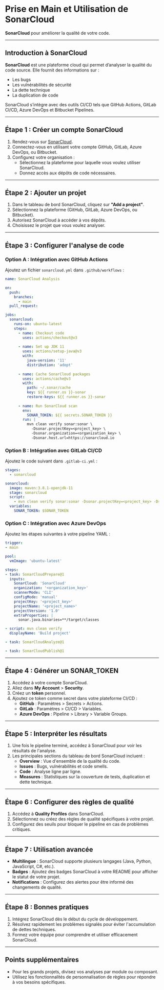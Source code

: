 # Prise en Main et Utilisation de SonarCloud

  **SonarCloud** pour améliorer la qualité de votre code.

---

## Introduction à SonarCloud

**SonarCloud** est une plateforme cloud qui permet d’analyser la qualité du code source. Elle fournit des informations sur :
- Les bugs
- Les vulnérabilités de sécurité
- La dette technique
- La duplication de code

SonarCloud s’intègre avec des outils CI/CD tels que GitHub Actions, GitLab CI/CD, Azure DevOps et Bitbucket Pipelines.

---

## Étape 1 : Créer un compte SonarCloud

1. Rendez-vous sur [SonarCloud](https://sonarcloud.io).
2. Connectez-vous en utilisant votre compte GitHub, GitLab, Azure DevOps, ou Bitbucket.
3. Configurez votre organisation :
   - Sélectionnez la plateforme pour laquelle vous voulez utiliser SonarCloud.
   - Donnez accès aux dépôts de code nécessaires.

---

## Étape 2 : Ajouter un projet

1. Dans le tableau de bord SonarCloud, cliquez sur **"Add a project"**.
2. Sélectionnez la plateforme (GitHub, GitLab, Azure DevOps, ou Bitbucket).
3. Autorisez SonarCloud à accéder à vos dépôts.
4. Choisissez le projet que vous voulez analyser.

---

## Étape 3 : Configurer l'analyse de code

### Option A : Intégration avec GitHub Actions

Ajoutez un fichier `sonarcloud.yml` dans `.github/workflows` :
```yaml
name: SonarCloud Analysis

on:
  push:
    branches:
      - main
  pull_request:

jobs:
  sonarcloud:
    runs-on: ubuntu-latest
    steps:
      - name: Checkout code
        uses: actions/checkout@v3
      
      - name: Set up JDK 11
        uses: actions/setup-java@v3
        with:
          java-version: '11'
          distribution: 'adopt'
      
      - name: Cache SonarCloud packages
        uses: actions/cache@v3
        with:
          path: ~/.sonar/cache
          key: ${{ runner.os }}-sonar
          restore-keys: ${{ runner.os }}-sonar
      
      - name: Run SonarCloud scan
        env:
          SONAR_TOKEN: ${{ secrets.SONAR_TOKEN }}
        run: |
          mvn clean verify sonar:sonar \
            -Dsonar.projectKey=<project_key> \
            -Dsonar.organization=<organization_key> \
            -Dsonar.host.url=https://sonarcloud.io
```

### Option B : Intégration avec GitLab CI/CD

Ajoutez le code suivant dans `.gitlab-ci.yml` :
```yaml
stages:
  - sonarcloud

sonarcloud:
  image: maven:3.8.1-openjdk-11
  stage: sonarcloud
  script:
    - mvn clean verify sonar:sonar -Dsonar.projectKey=<project_key> -Dsonar.organization=<organization_key> -Dsonar.host.url=https://sonarcloud.io
  variables:
    SONAR_TOKEN: $SONAR_TOKEN
```

### Option C : Intégration avec Azure DevOps

Ajoutez les étapes suivantes à votre pipeline YAML :
```yaml
trigger:
- main

pool:
  vmImage: 'ubuntu-latest'

steps:
- task: SonarCloudPrepare@1
  inputs:
    SonarCloud: 'SonarCloud'
    organization: '<organization_key>'
    scannerMode: 'CLI'
    configMode: 'manual'
    projectKey: '<project_key>'
    projectName: '<project_name>'
    projectVersion: '1.0'
    extraProperties: |
      sonar.java.binaries=**/target/classes

- script: mvn clean verify
  displayName: 'Build project'

- task: SonarCloudAnalyze@1

- task: SonarCloudPublish@1
```

---

## Étape 4 : Générer un SONAR_TOKEN

1. Accédez à votre compte SonarCloud.
2. Allez dans **My Account** > **Security**.
3. Créez un **token** personnel.
4. Ajoutez ce token comme secret dans votre plateforme CI/CD :
   - **GitHub** : Paramètres > Secrets > Actions.
   - **GitLab** : Paramètres > CI/CD > Variables.
   - **Azure DevOps** : Pipeline > Library > Variable Groups.

---

## Étape 5 : Interpréter les résultats

1. Une fois le pipeline terminé, accédez à SonarCloud pour voir les résultats de l'analyse.
2. Les principales sections du tableau de bord SonarCloud incluent :
   - **Overview** : Vue d'ensemble de la qualité du code.
   - **Issues** : Bugs, vulnérabilités et code smells.
   - **Code** : Analyse ligne par ligne.
   - **Measures** : Statistiques sur la couverture de tests, duplication et dette technique.

---

## Étape 6 : Configurer des règles de qualité

1. Accédez à **Quality Profiles** dans SonarCloud.
2. Sélectionnez ou créez des règles de qualité spécifiques à votre projet.
3. Configurez des seuils pour bloquer le pipeline en cas de problèmes critiques.

---

## Étape 7 : Utilisation avancée

- **Multilingue** : SonarCloud supporte plusieurs langages (Java, Python, JavaScript, C#, etc.).
- **Badges** : Ajoutez des badges SonarCloud à votre README pour afficher le statut de votre projet.
- **Notifications** : Configurez des alertes pour être informé des changements de qualité.

---

## Étape 8 : Bonnes pratiques

1. Intégrez SonarCloud dès le début du cycle de développement.
2. Résolvez rapidement les problèmes signalés pour éviter l'accumulation de dettes techniques.
3. Formez votre équipe pour comprendre et utiliser efficacement SonarCloud.

---

## Points supplémentaires

- Pour les grands projets, divisez vos analyses par module ou composant.
- Utilisez les fonctionnalités de personnalisation de règles pour répondre à vos besoins spécifiques.
